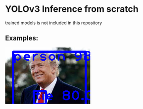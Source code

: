 # YOLOv3 Inference from scratch

trained models is not included in this repository

## Examples:

![alt text](https://github.com/YHL04/YOLO/blob/master/output/output.png)
